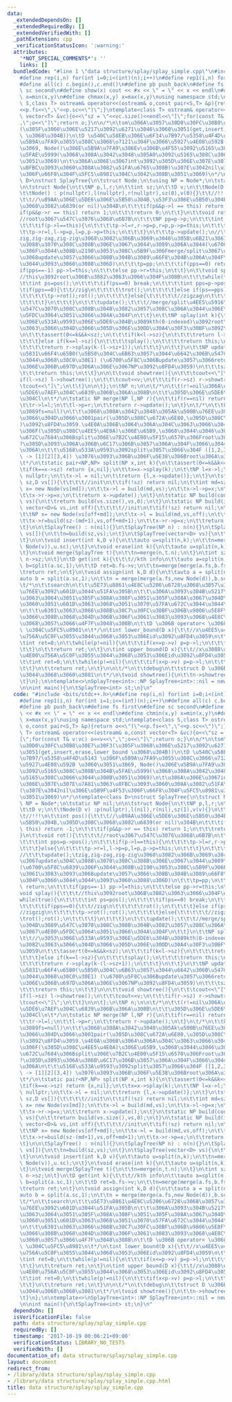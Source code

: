 ```yaml
---
data:
  _extendedDependsOn: []
  _extendedRequiredBy: []
  _extendedVerifiedWith: []
  _pathExtension: cpp
  _verificationStatusIcon: ':warning:'
  attributes:
    '*NOT_SPECIAL_COMMENTS*': ''
    links: []
  bundledCode: "#line 1 \"data structure/splay/splay_simple.cpp\"\n#include <bits/stdc++.h>\n\
    #define rep(i,n) for(int i=0;i<(int)(n);i++)\n#define rep1(i,n) for(int i=1;i<=(int)(n);i++)\n\
    #define all(c) c.begin(),c.end()\n#define pb push_back\n#define fs first\n#define\
    \ sc second\n#define show(x) cout << #x << \" = \" << x << endl\n#define chmin(x,y)\
    \ x=min(x,y)\n#define chmax(x,y) x=max(x,y)\nusing namespace std;\ntemplate<class\
    \ S,class T> ostream& operator<<(ostream& o,const pair<S,T> &p){return o<<\"(\"\
    <<p.fs<<\",\"<<p.sc<<\")\";}\ntemplate<class T> ostream& operator<<(ostream& o,const\
    \ vector<T> &vc){o<<\"sz = \"<<vc.size()<<endl<<\"[\";for(const T& v:vc) o<<v<<\"\
    ,\";o<<\"]\";return o;}\n\n/*\n\tsm\u306A\u3057\u30D0\u30FC\u30B8\u30E7\u30F3\
    (\u305F\u3060\u306E\u5217\u3092\u6271\u3046\u3060\u3051(get,insert,erase,lower_bound\
    \ \u3068\u304B))\n\tD \u540C\u58EB\u306E\u6F14\u7B97/\u5358\u4F4D\u5143 \u306F\
    \u5B9A\u7FA9\u3055\u308C\u3066\u7121\u304F\u3066\u5927\u4E08\u592B \u3060\u3051\
    \u3069, Node()\u306E\u5B9A\u7FA9\u306Ev\u306B\u4F55\u3092\u5165\u308C\u308B\u304B\
    \u5FAE\u5999(\u3068\u308A\u3042\u3048\u305A0\u3092\u5165\u308C\u3066\u3044\u308B\
    \u3051\u3069)\n\t\u306A\u306E\u3067int\u3092\u305D\u306E\u307E\u307E\u7A81\u3063\
    \u8FBC\u3093\u3060\u308A\u3082\u51FA\u6765\u308B(\u307E\u3042nil\u306E\u5B9F\u4F53\
    \u306F\u66F8\u304F\u5FC5\u8981\u304C\u3042\u308B\u3051\u3069)\n*/\ntemplate<class\
    \ D>\nstruct SplayTree{\n\tstruct Node;\n\tusing NP = Node*;\n\tstatic NP nil;\n\
    \n\tstruct Node{\n\t\tNP p,l,r;\n\t\tint sz;\n\t\tD v;\n\t\tNode(D v) :p(nullptr),l(nil),r(nil),sz(1),v(v){}\n\
    \t\tNode() : p(nullptr),l(nullptr),r(nullptr),sz(0),v(0){}\t\t//!!!\n\t\tint pos(){\t\
    \t\t//\u89AA\u306E\u5DE6\u306E\u5B50\u304B,\u53F3\u306E\u5B50\u304B,\u305D\u308C\
    \u3068\u3082\u6839(or nil)\u304B\n\t\t\tif(p&&p->l == this) return -1;\n\t\t\t\
    if(p&&p->r == this) return 1;\n\t\t\treturn 0;\n\t\t}\n\t\tvoid rot(){\t\t\t\t\
    //root\u3067\u547C\u3076\u3068\u6B7B\n\t\t\tNP pp=p->p;\n\t\t\tint pps=p->pos();\n\
    \t\t\tif(p->l==this){\n\t\t\t\tp->l=r,r->p=p,r=p,p->p=this;\n\t\t\t}else{\n\t\t\
    \t\tp->r=l,l->p=p,l=p,p->p=this;\n\t\t\t}\n\t\t\tp->update();\n//\t\t\tupdate();\t\
    zig,zig-zag,zig-zig\u3068\u3082\u306B\u3069\u3046\u305B\u6B21\u3067update\u304C\
    \u3088\u3070\u308C\u308B\u306E\u3067\u3044\u3089\u306A\u3044(\u6700\u5F8C\u6839\
    \u306F\u3044\u308B\u2190\u3053\u308C\u5B9F\u306Fmerge/split\u3067\u3061\u3083\u3093\
    \u3068update\u3057\u3066\u308B\u304B\u3089\u66F8\u304B\u306A\u304F\u3066\u3044\
    \u3044\u3093\u3060\u3088\u306D)\n\t\t\tp=pp;\n\t\t\tif(pps==0) return;\n\t\t\t\
    if(pps==-1) pp->l=this;\n\t\t\telse pp->r=this;\n\t\t}\n\t\tvoid splay(){\t\t\t\
    //this\u3092root\u306B\u3082\u3063\u3066\u304F\u308B\n\t\t\twhile(true){\n\t\t\
    \t\tint ps=pos();\n\t\t\t\tif(ps==0) break;\n\t\t\t\tint pps=p->pos();\n\t\t\t\
    \tif(pps==0){\t\t//zig\n\t\t\t\t\trot();\n\t\t\t\t}else if(ps==pps){\t\t//zigzig\n\
    \t\t\t\t\tp->rot();rot();\n\t\t\t\t}else{\t\t\t\t\t//zigzag\n\t\t\t\t\trot();rot();\n\
    \t\t\t\t}\n\t\t\t}\n\t\t\tupdate();\t\t\t//merge/split\u4EE5\u5916\u304B\u3089\
    \u547C\u3070\u308C\u308B\u304B\u3082\u3057\u308C\u306A\u3044\u306E\u3067\u4E00\
    \u5FDC\u3064\u3051\u3066\u304A\u304F\n\t\t}\n\t\tNP splay(int k){\t\t\t//\u3053\
    \u306E\u533A\u9593\u306E\u5DE6\u304B\u3089kth(0-indexed)\u3092root\u306B\u3082\
    \u3063\u3066\u304D\u3066\u305D\u306E\u30DD\u30A4\u30F3\u30BF\u3092\u8FD4\u3059\
    \n\t\t\tassert(0<=k&&k<sz);\n\t\t\tif(k<l->sz){\n\t\t\t\treturn l->splay(k);\n\
    \t\t\t}else if(k==l->sz){\n\t\t\t\tsplay();\n\t\t\t\treturn this;\n\t\t\t}else{\n\
    \t\t\t\treturn r->splay(k-(l->sz+1));\n\t\t\t}\n\t\t}\n\t\tNP update(){\t\t//\u60C5\
    \u5831\u66F4\u65B0(\u5B50\u304C\u6B63\u3057\u3044\u6642\u306B\u547C\u3070\u306A\
    \u3044\u3068\u30C0\u30E1) (\u6700\u5F8C\u306Bupdate\u3057\u3066return\u3059\u308B\
    \u306E\u306B\u697D\u306A\u306E\u3067NP\u3092\u8FD4\u3059)\n\t\t\tsz=1+l->sz+r->sz;\n\
    \t\t\treturn this;\n\t\t}\n\n\t\tvoid showtree(){\n\t\t\tcout<<\"[\";\n\t\t\t\
    if(l->sz) l->showtree();\n\t\t\tcout<<v;\n\t\t\tif(r->sz) r->showtree();\n\t\t\
    \tcout<<\"]\";\n\t\t}\n\n\t};\n\tNP n;\n\n\t/*\n\t\t(r!=nil\u306A\u3089)r\u306E\
    \u5DE6\u7AEF\u304C\u6839\u306B\u306A\u308B\n\t\t\u305D\u306E\u5DE6\u306E\u5B50\
    \u304Cl\n\t*/\n\tstatic NP merge(NP l,NP r){\n\t\tif(r==nil) return l;\n\t\tr=r->splay(0);\n\
    \t\tr->l=l;\n\t\tl->p=r;\n\t\treturn r->update();\n\t}\n\t/*\n\t\tkth\u3067split(k=0\u306A\
    \u3089fs=null)\n\t\t\u3068\u308A\u3042\u3048\u305Ak\u500B\u76EE\u3092\u6301\u3063\
    \u3066\u304D\u3066\u3001pair(\u305D\u308C\u672A\u6E80,\u305D\u308C\u4EE5\u4E0A\
    )\u3092\u8FD4\u3059.\u4E0A\u306B\u3064\u306A\u304C\u3063\u3066\u3044\u308B\u306E\
    \u306F(\u305D\u308C\u4EE5\u4E0A)\u306E\u65B9,\u3068\u3044\u3046\u304Bk\n\t\t\u57FA\
    \u672C\u7684\u306Bsplit\u306E\u7B2C\u4E00\u5F15\u6570\u306Froot\u306A\u306E\u3067\
    ?\u305D\u3093\u306A\u306B\u6C17\u306B\u3057\u306A\u304F\u3066\u3044\u3044\u304B\
    \u306A\n\t\t\u5168\u533A\u9593\u3092split\u3057\u3066\u304F ([1,2,3,4] -> [1,2][3,4]\
    \ -> [1][2][3,4]) \u3076\u3093\u306B\u306F\u5E38\u306Broot\u306A\u305F\u3081\n\
    \t*/\n\tstatic pair<NP,NP> split(NP x,int k){\n\t\tassert(0<=k&&k<=x->sz);\n\t\
    \tif(k==x->sz) return {x,nil};\n\t\tx=x->splay(k);\n\t\tNP l=x->l;\n\t\tl->p =\
    \ nullptr;\n\t\tx->l = nil;\n\t\treturn {l,x->update()};\n\t}\n\tstatic NP build(int\
    \ sz,D vs[]){\t\t\t\t//init\n\t\tif(!sz) return nil;\n\t\tint md=sz/2;\n\t\tNP\
    \ x= new Node(vs[md]);\n\t\tx->l = build(md,vs);\n\t\tx->l->p=x;\n\t\tx->r=build(sz-(md+1),vs+md+1);\n\
    \t\tx->r->p=x;\n\t\treturn x->update();\n\t}\n\tstatic NP build(const vector<D>&\
    \ vs){\n\t\treturn build(vs.size(),vs,0);\n\t}\n\tstatic NP build(int sz,const\
    \ vector<D>& vs,int off){\t\t\t\t//init\n\t\tif(!sz) return nil;\n\t\tint md=sz/2;\n\
    \t\tNP x= new Node(vs[off+md]);\n\t\tx->l = build(md,vs,off);\n\t\tx->l->p=x;\n\
    \t\tx->r=build(sz-(md+1),vs,off+md+1);\n\t\tx->r->p=x;\n\t\treturn x->update();\n\
    \t}\n\n\tSplayTree() : n(nil){}\n\tSplayTree(NP n) : n(n){}\n\tSplayTree(int sz,D\
    \ vs[]){\n\t\tn=build(sz,vs);\n\t}\n\tSplayTree(vector<D> vs){\n\t\tn=build(vs);\n\
    \t}\n\n\tvoid insert(int k,D v){\n\t\tauto u=split(n,k);\n\t\tn=merge(merge(u.fs,new\
    \ Node(v)),u.sc);\n\t}\n\tvoid erase(int k){\n\t\tauto u=split(n,k);\n\t\tn=merge(u.fs,split(u.sc,1).sc);\n\
    \t}\n\tvoid merge(SplayTree t){\n\t\tn=merge(n,t.n);\n\t}\n\tint sz(){\n\t\treturn\
    \ n->sz;\n\t}\n\tD get(int k){\t\t\t//kth info\n\t\tauto a=split(n,k);\n\t\tauto\
    \ b=split(a.sc,1);\n\t\tD ret=b.fs->v;\n\t\tn=merge(merge(a.fs,b.fs),b.sc);\n\t\
    \treturn ret;\n\t}\n\tvoid assign(int k,D d){\n\t\tauto a = split(n,k);\n\t\t\
    auto b = split(a.sc,1);\n\t\tn = merge(merge(a.fs,new Node(d)),b.sc);\n\t}\n\n\
    \t/*\n\t\tsearch\n\t\t\u5E73\u8861\u4E8C\u5206\u6728\u3068\u3057\u3066\u306E\u5F79\
    \u76EE\u3092\u601D\u3044\u51FA\u305B\n\t\t\u306A\u3093\u304B\u5217\u3092\u304F\
    \u3063\u3064\u3051\u305F\u308A\u308F\u3051\u305F\u308A\u3067\u304D\u308B\u3068\
    \u3060\u3051\u601D\u3063\u3068\u3051\u3070\u57FA\u672C\u3044\u3044\u3051\u3069\
    \n\t\t\u6301\u3063\u3066\u308B\u30C7\u30FC\u30BF\u306B\u9806\u5E8F\u4ED8\u3044\
    \u3066\u308B\u3068\u304D\u306B\u306F\u3061\u3083\u3093\u3068\u4E8C\u5206\u6728\
    \u3068\u3057\u3066\u4F7F\u3048\u308B\n\t\tD \u306B operator< \u3068 operator<=\
    \ \u304C\u5FC5\u8981\n\t*/\n\tint lower_bound(D x){\t\t//x\u4EE5\u4E0A\u3067\u4E00\
    \u756A\u5C0F\u3055\u3044\u3068\u3053\u306Eid\u3092\u8FD4\u3059\n\t\tNP p=n;\n\t\
    \tint ret=0;\n\t\twhile(p!=nil){\n\t\t\tif(x<=p->v) p=p->l;\n\t\t\telse ret+=(p->l->sz)+1,p=p->r;\n\
    \t\t}\n\t\treturn ret;\n\t}\n\tint upper_bound(D x){\t\t//x\u3088\u308A\u5927\u3067\
    \u4E00\u756A\u5C0F\u3055\u3044\u3068\u3053\u306Eid\u3092\u8FD4\u3059\n\t\tNP p=n;\n\
    \t\tint ret=0;\n\t\twhile(p!=nil){\n\t\t\tif(x<p->v) p=p->l;\n\t\t\telse ret+=(p->l->sz)+1,p=p->r;\n\
    \t\t}\n\t\treturn ret;\n\t}\n\n\t/*\n\t\tdebug\n\t\tstruct D \u306B << \u304C\u306A\
    \u3044\u3068\u3060\u3081\n\t*/\n\tvoid showtree(){\n\t\tn->showtree();\n\t\tcout<<endl;\n\
    \t}\n};\n\ntemplate<>\nSplayTree<int>::NP SplayTree<int>::nil = new SplayTree<int>::Node();\n\
    \n\nint main(){\n\tSplayTree<int> st;\n}\n"
  code: "#include <bits/stdc++.h>\n#define rep(i,n) for(int i=0;i<(int)(n);i++)\n\
    #define rep1(i,n) for(int i=1;i<=(int)(n);i++)\n#define all(c) c.begin(),c.end()\n\
    #define pb push_back\n#define fs first\n#define sc second\n#define show(x) cout\
    \ << #x << \" = \" << x << endl\n#define chmin(x,y) x=min(x,y)\n#define chmax(x,y)\
    \ x=max(x,y)\nusing namespace std;\ntemplate<class S,class T> ostream& operator<<(ostream&\
    \ o,const pair<S,T> &p){return o<<\"(\"<<p.fs<<\",\"<<p.sc<<\")\";}\ntemplate<class\
    \ T> ostream& operator<<(ostream& o,const vector<T> &vc){o<<\"sz = \"<<vc.size()<<endl<<\"\
    [\";for(const T& v:vc) o<<v<<\",\";o<<\"]\";return o;}\n\n/*\n\tsm\u306A\u3057\
    \u30D0\u30FC\u30B8\u30E7\u30F3(\u305F\u3060\u306E\u5217\u3092\u6271\u3046\u3060\
    \u3051(get,insert,erase,lower_bound \u3068\u304B))\n\tD \u540C\u58EB\u306E\u6F14\
    \u7B97/\u5358\u4F4D\u5143 \u306F\u5B9A\u7FA9\u3055\u308C\u3066\u7121\u304F\u3066\
    \u5927\u4E08\u592B \u3060\u3051\u3069, Node()\u306E\u5B9A\u7FA9\u306Ev\u306B\u4F55\
    \u3092\u5165\u308C\u308B\u304B\u5FAE\u5999(\u3068\u308A\u3042\u3048\u305A0\u3092\
    \u5165\u308C\u3066\u3044\u308B\u3051\u3069)\n\t\u306A\u306E\u3067int\u3092\u305D\
    \u306E\u307E\u307E\u7A81\u3063\u8FBC\u3093\u3060\u308A\u3082\u51FA\u6765\u308B\
    (\u307E\u3042nil\u306E\u5B9F\u4F53\u306F\u66F8\u304F\u5FC5\u8981\u304C\u3042\u308B\
    \u3051\u3069)\n*/\ntemplate<class D>\nstruct SplayTree{\n\tstruct Node;\n\tusing\
    \ NP = Node*;\n\tstatic NP nil;\n\n\tstruct Node{\n\t\tNP p,l,r;\n\t\tint sz;\n\
    \t\tD v;\n\t\tNode(D v) :p(nullptr),l(nil),r(nil),sz(1),v(v){}\n\t\tNode() : p(nullptr),l(nullptr),r(nullptr),sz(0),v(0){}\t\
    \t//!!!\n\t\tint pos(){\t\t\t//\u89AA\u306E\u5DE6\u306E\u5B50\u304B,\u53F3\u306E\
    \u5B50\u304B,\u305D\u308C\u3068\u3082\u6839(or nil)\u304B\n\t\t\tif(p&&p->l ==\
    \ this) return -1;\n\t\t\tif(p&&p->r == this) return 1;\n\t\t\treturn 0;\n\t\t\
    }\n\t\tvoid rot(){\t\t\t\t//root\u3067\u547C\u3076\u3068\u6B7B\n\t\t\tNP pp=p->p;\n\
    \t\t\tint pps=p->pos();\n\t\t\tif(p->l==this){\n\t\t\t\tp->l=r,r->p=p,r=p,p->p=this;\n\
    \t\t\t}else{\n\t\t\t\tp->r=l,l->p=p,l=p,p->p=this;\n\t\t\t}\n\t\t\tp->update();\n\
    //\t\t\tupdate();\tzig,zig-zag,zig-zig\u3068\u3082\u306B\u3069\u3046\u305B\u6B21\
    \u3067update\u304C\u3088\u3070\u308C\u308B\u306E\u3067\u3044\u3089\u306A\u3044\
    (\u6700\u5F8C\u6839\u306F\u3044\u308B\u2190\u3053\u308C\u5B9F\u306Fmerge/split\u3067\
    \u3061\u3083\u3093\u3068update\u3057\u3066\u308B\u304B\u3089\u66F8\u304B\u306A\
    \u304F\u3066\u3044\u3044\u3093\u3060\u3088\u306D)\n\t\t\tp=pp;\n\t\t\tif(pps==0)\
    \ return;\n\t\t\tif(pps==-1) pp->l=this;\n\t\t\telse pp->r=this;\n\t\t}\n\t\t\
    void splay(){\t\t\t//this\u3092root\u306B\u3082\u3063\u3066\u304F\u308B\n\t\t\t\
    while(true){\n\t\t\t\tint ps=pos();\n\t\t\t\tif(ps==0) break;\n\t\t\t\tint pps=p->pos();\n\
    \t\t\t\tif(pps==0){\t\t//zig\n\t\t\t\t\trot();\n\t\t\t\t}else if(ps==pps){\t\t\
    //zigzig\n\t\t\t\t\tp->rot();rot();\n\t\t\t\t}else{\t\t\t\t\t//zigzag\n\t\t\t\t\
    \trot();rot();\n\t\t\t\t}\n\t\t\t}\n\t\t\tupdate();\t\t\t//merge/split\u4EE5\u5916\
    \u304B\u3089\u547C\u3070\u308C\u308B\u304B\u3082\u3057\u308C\u306A\u3044\u306E\
    \u3067\u4E00\u5FDC\u3064\u3051\u3066\u304A\u304F\n\t\t}\n\t\tNP splay(int k){\t\
    \t\t//\u3053\u306E\u533A\u9593\u306E\u5DE6\u304B\u3089kth(0-indexed)\u3092root\u306B\
    \u3082\u3063\u3066\u304D\u3066\u305D\u306E\u30DD\u30A4\u30F3\u30BF\u3092\u8FD4\
    \u3059\n\t\t\tassert(0<=k&&k<sz);\n\t\t\tif(k<l->sz){\n\t\t\t\treturn l->splay(k);\n\
    \t\t\t}else if(k==l->sz){\n\t\t\t\tsplay();\n\t\t\t\treturn this;\n\t\t\t}else{\n\
    \t\t\t\treturn r->splay(k-(l->sz+1));\n\t\t\t}\n\t\t}\n\t\tNP update(){\t\t//\u60C5\
    \u5831\u66F4\u65B0(\u5B50\u304C\u6B63\u3057\u3044\u6642\u306B\u547C\u3070\u306A\
    \u3044\u3068\u30C0\u30E1) (\u6700\u5F8C\u306Bupdate\u3057\u3066return\u3059\u308B\
    \u306E\u306B\u697D\u306A\u306E\u3067NP\u3092\u8FD4\u3059)\n\t\t\tsz=1+l->sz+r->sz;\n\
    \t\t\treturn this;\n\t\t}\n\n\t\tvoid showtree(){\n\t\t\tcout<<\"[\";\n\t\t\t\
    if(l->sz) l->showtree();\n\t\t\tcout<<v;\n\t\t\tif(r->sz) r->showtree();\n\t\t\
    \tcout<<\"]\";\n\t\t}\n\n\t};\n\tNP n;\n\n\t/*\n\t\t(r!=nil\u306A\u3089)r\u306E\
    \u5DE6\u7AEF\u304C\u6839\u306B\u306A\u308B\n\t\t\u305D\u306E\u5DE6\u306E\u5B50\
    \u304Cl\n\t*/\n\tstatic NP merge(NP l,NP r){\n\t\tif(r==nil) return l;\n\t\tr=r->splay(0);\n\
    \t\tr->l=l;\n\t\tl->p=r;\n\t\treturn r->update();\n\t}\n\t/*\n\t\tkth\u3067split(k=0\u306A\
    \u3089fs=null)\n\t\t\u3068\u308A\u3042\u3048\u305Ak\u500B\u76EE\u3092\u6301\u3063\
    \u3066\u304D\u3066\u3001pair(\u305D\u308C\u672A\u6E80,\u305D\u308C\u4EE5\u4E0A\
    )\u3092\u8FD4\u3059.\u4E0A\u306B\u3064\u306A\u304C\u3063\u3066\u3044\u308B\u306E\
    \u306F(\u305D\u308C\u4EE5\u4E0A)\u306E\u65B9,\u3068\u3044\u3046\u304Bk\n\t\t\u57FA\
    \u672C\u7684\u306Bsplit\u306E\u7B2C\u4E00\u5F15\u6570\u306Froot\u306A\u306E\u3067\
    ?\u305D\u3093\u306A\u306B\u6C17\u306B\u3057\u306A\u304F\u3066\u3044\u3044\u304B\
    \u306A\n\t\t\u5168\u533A\u9593\u3092split\u3057\u3066\u304F ([1,2,3,4] -> [1,2][3,4]\
    \ -> [1][2][3,4]) \u3076\u3093\u306B\u306F\u5E38\u306Broot\u306A\u305F\u3081\n\
    \t*/\n\tstatic pair<NP,NP> split(NP x,int k){\n\t\tassert(0<=k&&k<=x->sz);\n\t\
    \tif(k==x->sz) return {x,nil};\n\t\tx=x->splay(k);\n\t\tNP l=x->l;\n\t\tl->p =\
    \ nullptr;\n\t\tx->l = nil;\n\t\treturn {l,x->update()};\n\t}\n\tstatic NP build(int\
    \ sz,D vs[]){\t\t\t\t//init\n\t\tif(!sz) return nil;\n\t\tint md=sz/2;\n\t\tNP\
    \ x= new Node(vs[md]);\n\t\tx->l = build(md,vs);\n\t\tx->l->p=x;\n\t\tx->r=build(sz-(md+1),vs+md+1);\n\
    \t\tx->r->p=x;\n\t\treturn x->update();\n\t}\n\tstatic NP build(const vector<D>&\
    \ vs){\n\t\treturn build(vs.size(),vs,0);\n\t}\n\tstatic NP build(int sz,const\
    \ vector<D>& vs,int off){\t\t\t\t//init\n\t\tif(!sz) return nil;\n\t\tint md=sz/2;\n\
    \t\tNP x= new Node(vs[off+md]);\n\t\tx->l = build(md,vs,off);\n\t\tx->l->p=x;\n\
    \t\tx->r=build(sz-(md+1),vs,off+md+1);\n\t\tx->r->p=x;\n\t\treturn x->update();\n\
    \t}\n\n\tSplayTree() : n(nil){}\n\tSplayTree(NP n) : n(n){}\n\tSplayTree(int sz,D\
    \ vs[]){\n\t\tn=build(sz,vs);\n\t}\n\tSplayTree(vector<D> vs){\n\t\tn=build(vs);\n\
    \t}\n\n\tvoid insert(int k,D v){\n\t\tauto u=split(n,k);\n\t\tn=merge(merge(u.fs,new\
    \ Node(v)),u.sc);\n\t}\n\tvoid erase(int k){\n\t\tauto u=split(n,k);\n\t\tn=merge(u.fs,split(u.sc,1).sc);\n\
    \t}\n\tvoid merge(SplayTree t){\n\t\tn=merge(n,t.n);\n\t}\n\tint sz(){\n\t\treturn\
    \ n->sz;\n\t}\n\tD get(int k){\t\t\t//kth info\n\t\tauto a=split(n,k);\n\t\tauto\
    \ b=split(a.sc,1);\n\t\tD ret=b.fs->v;\n\t\tn=merge(merge(a.fs,b.fs),b.sc);\n\t\
    \treturn ret;\n\t}\n\tvoid assign(int k,D d){\n\t\tauto a = split(n,k);\n\t\t\
    auto b = split(a.sc,1);\n\t\tn = merge(merge(a.fs,new Node(d)),b.sc);\n\t}\n\n\
    \t/*\n\t\tsearch\n\t\t\u5E73\u8861\u4E8C\u5206\u6728\u3068\u3057\u3066\u306E\u5F79\
    \u76EE\u3092\u601D\u3044\u51FA\u305B\n\t\t\u306A\u3093\u304B\u5217\u3092\u304F\
    \u3063\u3064\u3051\u305F\u308A\u308F\u3051\u305F\u308A\u3067\u304D\u308B\u3068\
    \u3060\u3051\u601D\u3063\u3068\u3051\u3070\u57FA\u672C\u3044\u3044\u3051\u3069\
    \n\t\t\u6301\u3063\u3066\u308B\u30C7\u30FC\u30BF\u306B\u9806\u5E8F\u4ED8\u3044\
    \u3066\u308B\u3068\u304D\u306B\u306F\u3061\u3083\u3093\u3068\u4E8C\u5206\u6728\
    \u3068\u3057\u3066\u4F7F\u3048\u308B\n\t\tD \u306B operator< \u3068 operator<=\
    \ \u304C\u5FC5\u8981\n\t*/\n\tint lower_bound(D x){\t\t//x\u4EE5\u4E0A\u3067\u4E00\
    \u756A\u5C0F\u3055\u3044\u3068\u3053\u306Eid\u3092\u8FD4\u3059\n\t\tNP p=n;\n\t\
    \tint ret=0;\n\t\twhile(p!=nil){\n\t\t\tif(x<=p->v) p=p->l;\n\t\t\telse ret+=(p->l->sz)+1,p=p->r;\n\
    \t\t}\n\t\treturn ret;\n\t}\n\tint upper_bound(D x){\t\t//x\u3088\u308A\u5927\u3067\
    \u4E00\u756A\u5C0F\u3055\u3044\u3068\u3053\u306Eid\u3092\u8FD4\u3059\n\t\tNP p=n;\n\
    \t\tint ret=0;\n\t\twhile(p!=nil){\n\t\t\tif(x<p->v) p=p->l;\n\t\t\telse ret+=(p->l->sz)+1,p=p->r;\n\
    \t\t}\n\t\treturn ret;\n\t}\n\n\t/*\n\t\tdebug\n\t\tstruct D \u306B << \u304C\u306A\
    \u3044\u3068\u3060\u3081\n\t*/\n\tvoid showtree(){\n\t\tn->showtree();\n\t\tcout<<endl;\n\
    \t}\n};\n\ntemplate<>\nSplayTree<int>::NP SplayTree<int>::nil = new SplayTree<int>::Node();\n\
    \n\nint main(){\n\tSplayTree<int> st;\n}\n"
  dependsOn: []
  isVerificationFile: false
  path: data structure/splay/splay_simple.cpp
  requiredBy: []
  timestamp: '2017-10-19 00:06:21+09:00'
  verificationStatus: LIBRARY_NO_TESTS
  verifiedWith: []
documentation_of: data structure/splay/splay_simple.cpp
layout: document
redirect_from:
- /library/data structure/splay/splay_simple.cpp
- /library/data structure/splay/splay_simple.cpp.html
title: data structure/splay/splay_simple.cpp
---
```

